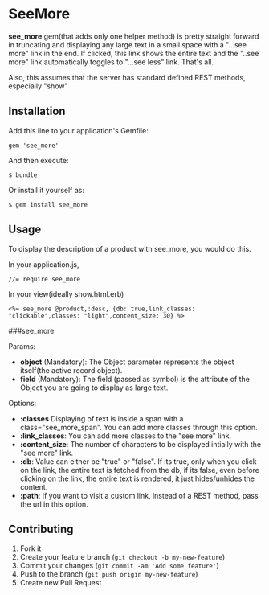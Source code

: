 # SeeMore

**see_more** gem(that adds only one helper method) is pretty straight forward in truncating and displaying any large text in a small space with a "...see more" link in the end. If clicked, this link shows the entire text and the "..see more" link automatically toggles to "...see less" link. That's all. 

Also, this assumes that the server has standard defined REST methods, especially "show"

## Installation

Add this line to your application's Gemfile:

    gem 'see_more'

And then execute:

    $ bundle

Or install it yourself as:

    $ gem install see_more

## Usage

To display the description of a product with see_more, you would do this.

In your application.js,

    //= require see_more
    
In your view(ideally show.html.erb)    

    <%= see_more @product,:desc, {db: true,link_classes: "clickable",classes: "light",content_size: 30} %>

###see_more

Params:

- **object** (Mandatory): The Object parameter represents the object itself(the active record object).
- **field** (Mandatory): The field (passed as symbol) is the attribute of the Object you are going to display as large text.


Options:

- **:classes** Displaying of text is inside a span with a class="see_more_span". You can add more classes through this option.
- **:link_classes**: You can add more classes to the "see more" link.
- **:content_size**: The number of characters to be displayed intially with the "see more" link.
- **:db**: Value can either be "true" or "false". If its true, only when you click on the link, the entire text is fetched from the db, if its false, even before clicking on the link, the entire text is rendered, it just hides/unhides the content.
- **:path**: If you want to visit a custom link, instead of a REST method, pass the url in this option.


## Contributing

1. Fork it
2. Create your feature branch (`git checkout -b my-new-feature`)
3. Commit your changes (`git commit -am 'Add some feature'`)
4. Push to the branch (`git push origin my-new-feature`)
5. Create new Pull Request
